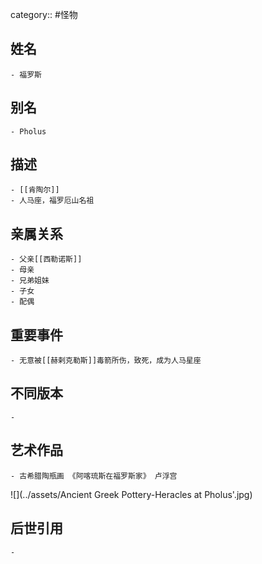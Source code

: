 category:: #怪物
## 姓名
	- 福罗斯
## 别名
	- Pholus
## 描述
	- [[肯陶尔]]
	- 人马座，福罗厄山名祖
## 亲属关系
	- 父亲[[西勒诺斯]]
	- 母亲
	- 兄弟姐妹
	- 子女
	- 配偶
## 重要事件
	- 无意被[[赫剌克勒斯]]毒箭所伤，致死，成为人马星座
## 不同版本
	-
## 艺术作品
	- 古希腊陶瓶画 《阿喀琉斯在福罗斯家》 卢浮宫
 ![](../assets/Ancient Greek Pottery-Heracles at Pholus'.jpg)
## 后世引用
	-
